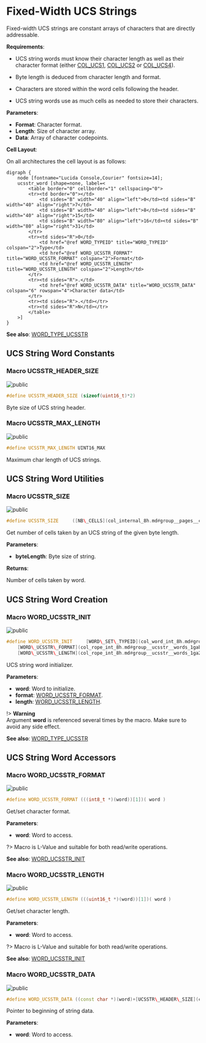 <a id="group__ucsstr__words"></a>
# Fixed-Width UCS Strings



Fixed-width UCS strings are constant arrays of characters that are directly addressable.






**Requirements**:


* UCS string words must know their character length as well as their character format (either [COL\_UCS1](colibri_8h.md#group__strings_1gga125054104f6260ea3902e6e46ebfdfa0a18ed97ba951a5d02c0a6e039445235b8), [COL\_UCS2](colibri_8h.md#group__strings_1gga125054104f6260ea3902e6e46ebfdfa0ae43fbe04c500f0868e4b95a669a987e0) or [COL\_UCS4](colibri_8h.md#group__strings_1gga125054104f6260ea3902e6e46ebfdfa0af1d4922d36f7509d8936b0af29b0a9e4)).

* Byte length is deduced from character length and format.

* Characters are stored within the word cells following the header.

* UCS string words use as much cells as needed to store their characters.


**Parameters**:

* **Format**: Character format.
* **Length**: Size of character array.
* **Data**: Array of character codepoints.


**Cell Layout**:

On all architectures the cell layout is as follows:


    digraph {
        node [fontname="Lucida Console,Courier" fontsize=14];
        ucsstr_word [shape=none, label=<
            <table border="0" cellborder="1" cellspacing="0">
            <tr><td border="0"></td>
                <td sides="B" width="40" align="left">0</td><td sides="B" width="40" align="right">7</td>
                <td sides="B" width="40" align="left">8</td><td sides="B" width="40" align="right">15</td>
                <td sides="B" width="80" align="left">16</td><td sides="B" width="80" align="right">31</td>
            </tr>
            <tr><td sides="R">0</td>
                <td href="@ref WORD_TYPEID" title="WORD_TYPEID" colspan="2">Type</td>
                <td href="@ref WORD_UCSSTR_FORMAT" title="WORD_UCSSTR_FORMAT" colspan="2">Format</td>
                <td href="@ref WORD_UCSSTR_LENGTH" title="WORD_UCSSTR_LENGTH" colspan="2">Length</td>
            </tr>
            <tr><td sides="R">.</td>
                <td href="@ref WORD_UCSSTR_DATA" title="WORD_UCSSTR_DATA" colspan="6" rowspan="4">Character data</td>
            </tr>
            <tr><td sides="R">.</td></tr>
            <tr><td sides="R">N</td></tr>
            </table>
        >]
    }
    








**See also**: [WORD\_TYPE\_UCSSTR](col_word_int_8h.md#group__words_1ga3a96c4366162e66944451d0b2ddb9221)

## UCS String Word Constants

<a id="group__ucsstr__words_1ga04d9ab12584a6fc694c0949e52f481c5"></a>
### Macro UCSSTR\_HEADER\_SIZE

![][public]

```cpp
#define UCSSTR_HEADER_SIZE (sizeof(uint16_t)*2)
```

Byte size of UCS string header.





<a id="group__ucsstr__words_1gacf26d3e514c09e967a7120f031f7d184"></a>
### Macro UCSSTR\_MAX\_LENGTH

![][public]

```cpp
#define UCSSTR_MAX_LENGTH UINT16_MAX
```

Maximum char length of UCS strings.





## UCS String Word Utilities

<a id="group__ucsstr__words_1gaaac90786862f40e08eac7734465ec132"></a>
### Macro UCSSTR\_SIZE

![][public]

```cpp
#define UCSSTR_SIZE     ([NB\_CELLS](col_internal_8h.md#group__pages__cells_1ga6969cfc3c9b2913a913df84f7842ce74)([UCSSTR\_HEADER\_SIZE](col_rope_int_8h.md#group__ucsstr__words_1ga04d9ab12584a6fc694c0949e52f481c5)+(byteLength)))( byteLength )
```

Get number of cells taken by an UCS string of the given byte length.

**Parameters**:

* **byteLength**: Byte size of string.


**Returns**:

Number of cells taken by word.



## UCS String Word Creation

<a id="group__ucsstr__words_1gae02e5fdcadce075a6d7891b923633ecf"></a>
### Macro WORD\_UCSSTR\_INIT

![][public]

```cpp
#define WORD_UCSSTR_INIT     [WORD\_SET\_TYPEID](col_word_int_8h.md#group__predefined__words_1ga52822cf424704829e60b112fe03614b6)((word), [WORD\_TYPE\_UCSSTR](col_word_int_8h.md#group__words_1ga3a96c4366162e66944451d0b2ddb9221)); \
    [WORD\_UCSSTR\_FORMAT](col_rope_int_8h.md#group__ucsstr__words_1gab71309e620c0b5eb4f3ade931103223f)(word) = (uint8_t) (format); \
    [WORD\_UCSSTR\_LENGTH](col_rope_int_8h.md#group__ucsstr__words_1ga2de5d82b197dbd067fdd323532fc353d)(word) = (uint16_t) (length);( word ,format ,length )
```

UCS string word initializer.

**Parameters**:

* **word**: Word to initialize.
* **format**: [WORD\_UCSSTR\_FORMAT](col_rope_int_8h.md#group__ucsstr__words_1gab71309e620c0b5eb4f3ade931103223f).
* **length**: [WORD\_UCSSTR\_LENGTH](col_rope_int_8h.md#group__ucsstr__words_1ga2de5d82b197dbd067fdd323532fc353d).


!> **Warning** \
Argument **word** is referenced several times by the macro. Make sure to avoid any side effect.



**See also**: [WORD\_TYPE\_UCSSTR](col_word_int_8h.md#group__words_1ga3a96c4366162e66944451d0b2ddb9221)



## UCS String Word Accessors

<a id="group__ucsstr__words_1gab71309e620c0b5eb4f3ade931103223f"></a>
### Macro WORD\_UCSSTR\_FORMAT

![][public]

```cpp
#define WORD_UCSSTR_FORMAT (((int8_t *)(word))[1])( word )
```

Get/set character format.

**Parameters**:

* **word**: Word to access.


?> Macro is L-Value and suitable for both read/write operations.



**See also**: [WORD\_UCSSTR\_INIT](col_rope_int_8h.md#group__ucsstr__words_1gae02e5fdcadce075a6d7891b923633ecf)



<a id="group__ucsstr__words_1ga2de5d82b197dbd067fdd323532fc353d"></a>
### Macro WORD\_UCSSTR\_LENGTH

![][public]

```cpp
#define WORD_UCSSTR_LENGTH (((uint16_t *)(word))[1])( word )
```

Get/set character length.

**Parameters**:

* **word**: Word to access.


?> Macro is L-Value and suitable for both read/write operations.



**See also**: [WORD\_UCSSTR\_INIT](col_rope_int_8h.md#group__ucsstr__words_1gae02e5fdcadce075a6d7891b923633ecf)



<a id="group__ucsstr__words_1ga72e52b45c2851e4038089248df5ceddf"></a>
### Macro WORD\_UCSSTR\_DATA

![][public]

```cpp
#define WORD_UCSSTR_DATA ((const char *)(word)+[UCSSTR\_HEADER\_SIZE](col_rope_int_8h.md#group__ucsstr__words_1ga04d9ab12584a6fc694c0949e52f481c5))( word )
```

Pointer to beginning of string data.

**Parameters**:

* **word**: Word to access.



[public]: https://img.shields.io/badge/-public-brightgreen (public)
[C++]: https://img.shields.io/badge/language-C%2B%2B-blue (C++)
[private]: https://img.shields.io/badge/-private-red (private)
[Markdown]: https://img.shields.io/badge/language-Markdown-blue (Markdown)
[static]: https://img.shields.io/badge/-static-lightgrey (static)
